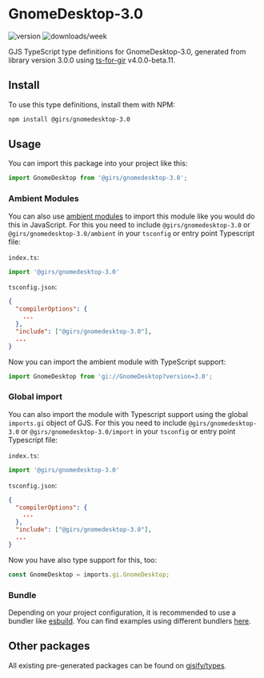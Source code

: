 
# GnomeDesktop-3.0

![version](https://img.shields.io/npm/v/@girs/gnomedesktop-3.0)
![downloads/week](https://img.shields.io/npm/dw/@girs/gnomedesktop-3.0)


GJS TypeScript type definitions for GnomeDesktop-3.0, generated from library version 3.0.0 using [ts-for-gir](https://github.com/gjsify/ts-for-gir) v4.0.0-beta.11.


## Install

To use this type definitions, install them with NPM:
```bash
npm install @girs/gnomedesktop-3.0
```

## Usage

You can import this package into your project like this:
```ts
import GnomeDesktop from '@girs/gnomedesktop-3.0';
```

### Ambient Modules

You can also use [ambient modules](https://github.com/gjsify/ts-for-gir/tree/main/packages/cli#ambient-modules) to import this module like you would do this in JavaScript.
For this you need to include `@girs/gnomedesktop-3.0` or `@girs/gnomedesktop-3.0/ambient` in your `tsconfig` or entry point Typescript file:

`index.ts`:
```ts
import '@girs/gnomedesktop-3.0'
```

`tsconfig.json`:
```json
{
  "compilerOptions": {
    ...
  },
  "include": ["@girs/gnomedesktop-3.0"],
  ...
}
```

Now you can import the ambient module with TypeScript support: 

```ts
import GnomeDesktop from 'gi://GnomeDesktop?version=3.0';
```

### Global import

You can also import the module with Typescript support using the global `imports.gi` object of GJS.
For this you need to include `@girs/gnomedesktop-3.0` or `@girs/gnomedesktop-3.0/import` in your `tsconfig` or entry point Typescript file:

`index.ts`:
```ts
import '@girs/gnomedesktop-3.0'
```

`tsconfig.json`:
```json
{
  "compilerOptions": {
    ...
  },
  "include": ["@girs/gnomedesktop-3.0"],
  ...
}
```

Now you have also type support for this, too:

```ts
const GnomeDesktop = imports.gi.GnomeDesktop;
```

### Bundle

Depending on your project configuration, it is recommended to use a bundler like [esbuild](https://esbuild.github.io/). You can find examples using different bundlers [here](https://github.com/gjsify/ts-for-gir/tree/main/examples).

## Other packages

All existing pre-generated packages can be found on [gjsify/types](https://github.com/gjsify/types).

